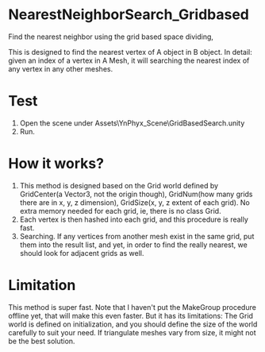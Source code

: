 # NearestNeighborSearch_Gridbased
Find the nearest neighbor using the grid based space dividing,

This is designed to find the nearest vertex of A object in B object. In detail: given an index of a vertex in A Mesh, it will searching the nearest index of any vertex in any other meshes.

# Test
  1. Open the scene under Assets\YnPhyx\_Scene\GridBasedSearch.unity
  2. Run.
  
# How it works?
  1. This method is designed based on the Grid world defined by GridCenter(a Vector3, not the origin though), GridNum(how many grids there are in x, y, z dimension), GridSize(x, y, z extent of each grid).
     No extra memory needed for each grid, ie, there is no class Grid. 
  2. Each vertex is then hashed into each grid, and this procedure is really fast.
  3. Searching. If any vertices from another mesh exist in the same grid, put them into the result list, and yet, in order to find the really nearest, we should look for adjacent grids as well.
  
# Limitation
  This method is super fast. Note that I haven't put the MakeGroup procedure offline yet, that will make this even faster.
  But it has its limitations: The Grid world is defined on initialization, and you should define the size of the world carefully to suit your need. If triangulate meshes vary from size, it might not be the best solution.
  
